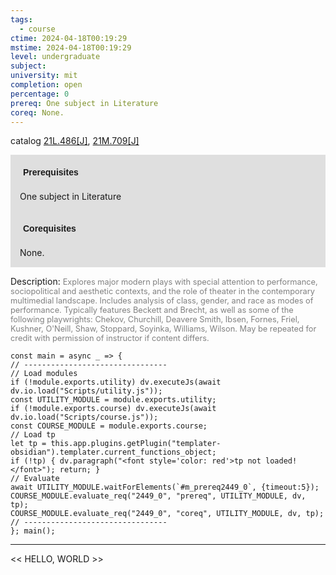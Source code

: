 ```yaml
---
tags:
  - course
ctime: 2024-04-18T00:19:29
mstime: 2024-04-18T00:19:29
level: undergraduate
subject: 
university: mit
completion: open
percentage: 0
prereq: One subject in Literature
coreq: None.
---
```


catalog [21L.486[J]](http://student.mit.edu/catalog/m21La.html#21L.486), [21M.709[J]](http://student.mit.edu/catalog/m21Mb.html#21M.709)

<span style="display: block; padding: 15px; background-color: rgb(100, 100, 100, 0.2);"><font id="m_prereq2449_0" style="display: block; font-family: Arial, sans-serif; font-weight: bold; padding: 5px">Prerequisites</font><br><span id="prereq2449_0">One subject in Literature</span></span>
<span style="display: block; padding: 15px; background-color: rgb(100, 100, 100, 0.2);"><font id="m_coreq2449_0" style="display: block; font-family: Arial, sans-serif; font-weight: bold; padding: 5px">Corequisites</font><br><span id="coreq2449_0">None.</span></span>

<font style="">Description:</font>
<font style="color: grey; font-size: 0.8rem;">Explores major modern plays with special attention to performance, sociopolitical and aesthetic contexts, and the role of theater in the contemporary multimedial landscape. Includes analysis of class, gender, and race as modes of performance. Typically features Beckett and Brecht, as well as some of the following playwrights: Chekov, Churchill, Deavere Smith, Ibsen, Fornes, Friel, Kushner, O'Neill, Shaw, Stoppard, Soyinka, Williams, Wilson. May be repeated for credit with permission of instructor if content differs.</font>

```dataviewjs
const main = async _ => {
// --------------------------------
// Load modules
if (!module.exports.utility) dv.executeJs(await dv.io.load("Scripts/utility.js"));
const UTILITY_MODULE = module.exports.utility;
if (!module.exports.course) dv.executeJs(await dv.io.load("Scripts/course.js"));
const COURSE_MODULE = module.exports.course;
// Load tp
let tp = this.app.plugins.getPlugin("templater-obsidian").templater.current_functions_object;
if (!tp) { dv.paragraph("<font style='color: red'>tp not loaded!</font>"); return; }
// Evaluate
await UTILITY_MODULE.waitForElements(`#m_prereq2449_0`, {timeout:5});
COURSE_MODULE.evaluate_req("2449_0", "prereq", UTILITY_MODULE, dv, tp);
COURSE_MODULE.evaluate_req("2449_0", "coreq", UTILITY_MODULE, dv, tp);
// --------------------------------
}; main();
```

---

<< HELLO, WORLD >>
